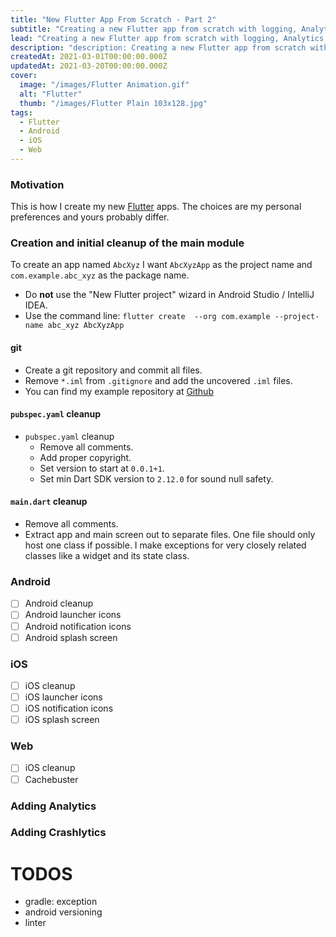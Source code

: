 ```yaml
---
title: "New Flutter App From Scratch - Part 2"
subtitle: "Creating a new Flutter app from scratch with logging, Analytics, Crashlytics, proper icons and splash screen. - Part 2"
lead: "Creating a new Flutter app from scratch with logging, Analytics, Crashlytics, proper icons and splash screen. - Part 2"
description: "description: Creating a new Flutter app from scratch with logging, Analytics, Crashlytics, proper icons and splash screen. - Part 2"
createdAt: 2021-03-01T00:00:00.000Z
updatedAt: 2021-03-20T00:00:00.000Z
cover: 
  image: "/images/Flutter Animation.gif"
  alt: "Flutter"
  thumb: "/images/Flutter Plain 103x128.jpg"
tags: 
  - Flutter
  - Android
  - iOS
  - Web
---
```

### Motivation
This is how I create my new [Flutter](https://flutter.dev) apps. 
The choices are my personal preferences and yours probably differ.

### Creation and initial cleanup of the main module
To create an app named `AbcXyz` I want `AbcXyzApp` as the project name and `com.example.abc_xyz` as the package name.
- Do **not** use the "New Flutter project" wizard in Android Studio / IntelliJ IDEA.
- Use the command line: `flutter create  --org com.example --project-name abc_xyz AbcXyzApp`

#### git
- Create a git repository and commit all files.
- Remove `*.iml` from `.gitignore` and add the uncovered `.iml` files.
- You can find my example repository at [Github](https://github.com/eggnstone/AbcXyzApp)
  
#### `pubspec.yaml` cleanup
- `pubspec.yaml` cleanup
  - Remove all comments.
  - Add proper copyright.
  - Set version to start at `0.0.1+1`.
  - Set min Dart SDK version to `2.12.0` for sound null safety. 

#### `main.dart` cleanup
  - Remove all comments.
  - Extract app and main screen out to separate files. One file should only host one class if possible. I make exceptions for very closely related classes like a widget and its state class.
  
### Android
- [ ] Android cleanup
- [ ] Android launcher icons
- [ ] Android notification icons
- [ ] Android splash screen

### iOS
- [ ] iOS cleanup
- [ ] iOS launcher icons
- [ ] iOS notification icons
- [ ] iOS splash screen

### Web
- [ ] iOS cleanup
- [ ] Cachebuster

### Adding Analytics

### Adding Crashlytics

# TODOS
- gradle: exception
- android versioning
- linter
